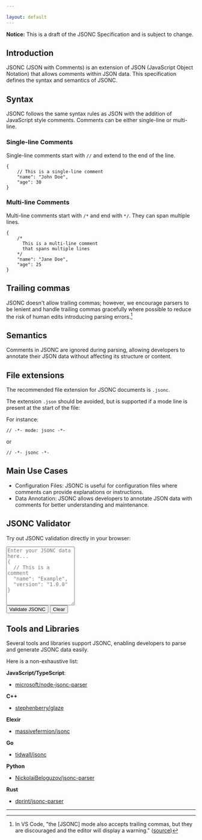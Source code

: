 ```yaml
---

layout: default
---
```


**Notice:** This is a draft of the JSONC Specification and is subject to change.

## Introduction

JSONC (JSON with Comments) is an extension of JSON (JavaScript Object Notation) that allows comments within JSON data. This specification defines the syntax and semantics of JSONC.

## Syntax

JSONC follows the same syntax rules as JSON with the addition of JavaScript style comments. Comments can be either single-line or multi-line.

### Single-line Comments

Single-line comments start with `//` and extend to the end of the line.

```jsonc
{
    // This is a single-line comment
    "name": "John Doe",
    "age": 30
}
```

### Multi-line Comments

Multi-line comments start with `/*` and end with `*/`. They can span multiple lines.

```jsonc
{
    /*
      This is a multi-line comment
      that spans multiple lines
    */
    "name": "Jane Doe",
    "age": 25
}
```

## Trailing commas

JSONC doesn't allow trailing commas; however, we encourage parsers to be lenient and handle trailing commas gracefully where possible to reduce the risk of human edits introducing parsing errors.[^1]

## Semantics

Comments in JSONC are ignored during parsing, allowing developers to annotate their JSON data without affecting its structure or content.

## File extensions

The recommended file extension for JSONC documents is `.jsonc`.

The extension `.json` should be avoided, but is supported if a mode line is present at the start of the file:

For instance:
```jsonc
// -*- mode: jsonc -*-
```
or
```jsonc
// -*- jsonc -*-
```

## Main Use Cases

- Configuration Files: JSONC is useful for configuration files where comments can provide explanations or instructions.
- Data Annotation: JSONC allows developers to annotate JSON data with comments for better understanding and maintenance.

## JSONC Validator

Try out JSONC validation directly in your browser:

<div class="jsonc-validator">
  <textarea id="jsonc-input" placeholder="Enter your JSONC data here...
{
  // This is a comment
  &quot;name&quot;: &quot;Example&quot;,
  &quot;version&quot;: &quot;1.0.0&quot;
}" rows="10"></textarea>
  
  <div class="validator-controls">
    <button id="validate-btn" onclick="validateJSONC()">Validate JSONC</button>
    <button id="clear-btn" onclick="clearValidator()">Clear</button>
  </div>
  
  <div id="validation-result" class="validation-result"></div>
</div>

<script type="module">
import * as jsoncParser from 'https://cdn.skypack.dev/jsonc-parser@3.2.0';

// Make the parser available globally for the onclick handlers
window.jsoncParser = jsoncParser;
</script>
<script>
async function validateJSONC() {
  const input = document.getElementById('jsonc-input');
  const result = document.getElementById('validation-result');
  const validateBtn = document.getElementById('validate-btn');
  
  const jsoncText = input.value.trim();
  
  if (!jsoncText) {
    result.innerHTML = '<div class="error">Please enter some JSONC data to validate.</div>';
    return;
  }
  
  validateBtn.textContent = 'Validating...';
  validateBtn.disabled = true;
  
  try {
    // Wait for the ES module to be loaded
    if (!window.jsoncParser) {
      result.innerHTML = '<div class="error">JSONC parser library is still loading. Please try again in a moment.</div>';
      validateBtn.textContent = 'Validate JSONC';
      validateBtn.disabled = false;
      return;
    }
    
    const parseErrors = [];
    const parsed = window.jsoncParser.parse(jsoncText, parseErrors);
    
    if (parseErrors.length > 0) {
      let errorMessages = parseErrors.map(error => {
        const line = jsoncText.substring(0, error.offset).split('\n').length;
        const column = error.offset - jsoncText.lastIndexOf('\n', error.offset - 1);
        return `Line ${line}, Column ${column}: ${getErrorMessage(error.error)}`;
      }).join('<br>');
      
      result.innerHTML = `<div class="error">
        <strong>❌ Invalid JSONC</strong><br>
        ${errorMessages}
      </div>`;
    } else {
      const jsonString = JSON.stringify(parsed, null, 2);
      result.innerHTML = `<div class="success">
        <strong>✅ Valid JSONC!</strong><br>
        Successfully parsed ${Object.keys(parsed || {}).length} top-level properties.
        <details>
          <summary>Parsed JSON (click to expand)</summary>
          <pre><code>${escapeHtml(jsonString)}</code></pre>
        </details>
      </div>`;
    }
  } catch (error) {
    result.innerHTML = `<div class="error">
      <strong>❌ Parsing Error</strong><br>
      ${escapeHtml(error.message)}
    </div>`;
  }
  
  validateBtn.textContent = 'Validate JSONC';
  validateBtn.disabled = false;
}

function clearValidator() {
  document.getElementById('jsonc-input').value = '';
  document.getElementById('validation-result').innerHTML = '';
}

function getErrorMessage(errorCode) {
  const errorMessages = {
    1: 'Invalid symbol',
    2: 'Invalid number format',
    3: 'Property name expected',
    4: 'Value expected',
    5: 'Colon expected',
    6: 'Comma expected',
    7: 'Closing brace expected',
    8: 'Closing bracket expected',
    9: 'End of file expected',
    10: 'Invalid comment token',
    11: 'Unexpected end of comment',
    12: 'Unexpected end of string',
    13: 'Unexpected end of number',
    14: 'Invalid Unicode',
    15: 'Invalid escape character',
    16: 'Invalid character'
  };
  return errorMessages[errorCode] || `Error code ${errorCode}`;
}

function escapeHtml(text) {
  const div = document.createElement('div');
  div.textContent = text;
  return div.innerHTML;
}
</script>

## Tools and Libraries
Several tools and libraries support JSONC, enabling developers to parse and generate JSONC data easily.

Here is a non-exhaustive list:

**JavaScript/TypeScript**:
- [microsoft/node-jsonc-parser](https://github.com/microsoft/node-jsonc-parser)

**C++**
- [stephenberry/glaze](https://github.com/stephenberry/glaze)

**Elexir**
- [massivefermion/jsonc](https://github.com/massivefermion/jsonc)

**Go**
- [tidwall/jsonc](https://github.com/tidwall/jsonc)

**Python**
- [NickolaiBeloguzov/jsonc-parser](https://github.com/NickolaiBeloguzov/jsonc-parser)

**Rust**
- [dprint/jsonc-parser](https://github.com/dprint/jsonc-parser)

---

[^1]: In VS Code, "the [JSONC] mode also accepts trailing commas, but they are discouraged and the editor will display a warning." ([source](https://code.visualstudio.com/docs/languages/json#_json-with-comments))



